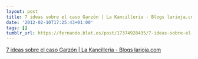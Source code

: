 ```yaml
---
layout: post
title: 7 ideas sobre el caso Garzón | La Kancilleria - Blogs larioja.com
date: '2012-02-10T17:25:43+01:00'
tags: []
tumblr_url: https://fernando.blat.es/post/17374928435/7-ideas-sobre-el-caso-garz%C3%B3n-la-kancilleria
---
```

[7 ideas sobre el caso Garzón | La Kancilleria - Blogs larioja.com](http://blogs.larioja.com/lakancilleria/2012/02/10/7-ideas-sobre-el-caso-garzon/)  
